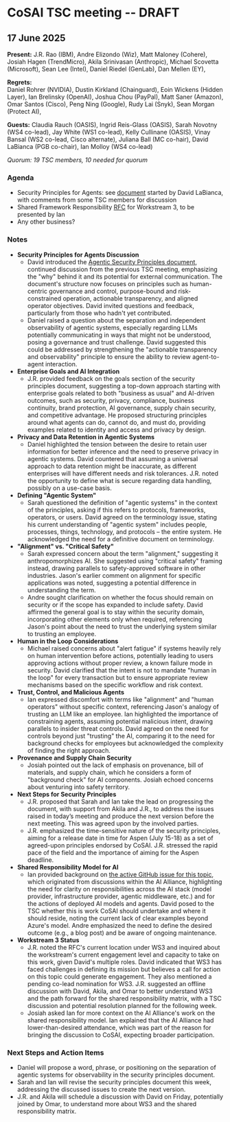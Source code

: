 # CoSAI TSC meeting -- DRAFT

## 17 June 2025

**Present:**  J.R. Rao (IBM),  Andre Elizondo (Wiz), Matt Maloney (Cohere), Josiah Hagen (TrendMicro), Akila Srinivasan (Anthropic), Michael Scovetta (Microsoft), Sean Lee (Intel), Daniel Riedel (GenLab), Dan Mellen (EY),

**Regrets:**  
Daniel Rohrer (NVIDIA), Dustin Kirkland (Chainguard), Eoin Wickens (Hidden Layer), Ian Brelinsky (OpenAI), Joshua Chou (PayPal),  Matt Saner (Amazon), Omar Santos (Cisco), Peng Ning (Google), Rudy Lai (Snyk), Sean Morgan (Protect AI),

**Guests:** Claudia Rauch (OASIS), Ingrid Reis-Glass (OASIS), Sarah Novotny (WS4 co-lead), Jay White (WS1 co-lead), Kelly Cullinane (OASIS), Vinay Bansal (WS2 co-lead, Cisco alternate), Juliana Ball (MC co-hair), David LaBianca (PGB co-chair), Ian Molloy (WS4 co-lead)

*Quorum: 19 TSC members, 10 needed for quorum*

### Agenda

* Security Principles for Agents: see [document](https://docs.google.com/document/d/1OwpCO83lkKlms-J2RCIzQTbH9C-4t3Dk4j_kqq7p6Q4/edit?tab=t.0#heading=h.brjjwcro3bcw) started by David LaBianca, with comments from some TSC members for discussion  
* Shared Framework Responsibility [RFC](https://github.com/cosai-oasis/ws3-ai-risk-governance/issues/10) for Workstream 3, to be presented by Ian  
* Any other business?

### Notes

* **Security Principles for Agents Discussion**  
  * David introduced the [Agentic Security Principles document](https://docs.google.com/document/d/1OwpCO83lkKlms-J2RCIzQTbH9C-4t3Dk4j_kqq7p6Q4/edit?usp=sharing), continued discussion from the  previous TSC meeting, emphasizing the "why" behind it and its potential for external communication. The document's structure now focuses on principles such as human-centric governance and control, purpose-bound and risk-constrained operation, actionable transparency, and aligned operator objectives. David invited questions and feedback, particularly from those who hadn't yet contributed.  
  * Daniel raised a question about the separation and independent observability of agentic systems, especially regarding LLMs potentially communicating in ways that might not be understood, posing a governance and trust challenge. David suggested this could be addressed by strengthening the "actionable transparency and observability" principle to ensure the ability to review agent-to-agent interaction.  
* **Enterprise Goals and AI Integration**  
  * J.R. provided feedback on the goals section of the security principles document, suggesting a top-down approach starting with enterprise goals related to both "business as usual" and AI-driven outcomes, such as security, privacy, compliance, business continuity, brand protection, AI governance, supply chain security, and competitive advantage. He proposed structuring principles around what agents can do, cannot do, and must do, providing examples related to identity and access and privacy by design.  
* **Privacy and Data Retention in Agentic Systems**  
  * Daniel highlighted the tension between the desire to retain user information for better inference and the need to preserve privacy in agentic systems. David countered that assuming a universal approach to data retention might be inaccurate, as different enterprises will have different needs and risk tolerances. J.R. noted the opportunity to define what is secure regarding data handling, possibly on a use-case basis.  
* **Defining "Agentic System"**   
  * Sarah questioned the definition of "agentic systems" in the context of the principles, asking if this refers to protocols, frameworks, operators, or users. David agreed on the terminology issue, stating his current understanding of "agentic system" includes people, processes, things, technology, and protocols – the entire system. He acknowledged the need for a definitive document on terminology.  
* **"Alignment" vs. "Critical Safety"**   
  * Sarah expressed concern about the term "alignment," suggesting it anthropomorphizes AI. She suggested using "critical safety" framing instead, drawing parallels to safety-approved software in other industries. Jason's earlier comment on alignment for specific applications was noted, suggesting a potential difference in understanding the term.  
  * Andre sought clarification on whether the focus should remain on security or if the scope has expanded to include safety. David affirmed the general goal is to stay within the security domain, incorporating other elements only when required, referencing Jason's point about the need to trust the underlying system similar to trusting an employee.  
* **Human in the Loop Considerations**   
  * Michael raised concerns about "alert fatigue" if systems heavily rely on human intervention before actions, potentially leading to users approving actions without proper review, a known failure mode in security. David clarified that the intent is not to mandate "human in the loop" for every transaction but to ensure appropriate review mechanisms based on the specific workflow and risk context.  
* **Trust, Control, and Malicious Agents**  
  * Ian expressed discomfort with terms like "alignment" and "human operators" without specific context, referencing Jason's analogy of trusting an LLM like an employee. Ian highlighted the importance of constraining agents, assuming potential malicious intent, drawing parallels to insider threat controls. David agreed on the need for controls beyond just "trusting" the AI, comparing it to the need for background checks for employees but acknowledged the complexity of finding the right approach.  
* **Provenance and Supply Chain Security**   
  * Josiah pointed out the lack of emphasis on provenance, bill of materials, and supply chain, which he considers a form of "background check" for AI components. Josiah echoed concerns about venturing into safety territory.  
* **Next Steps for Security Principles**  
  * J.R. proposed that Sarah and Ian take the lead on progressing the document, with support from Akila and J.R., to address the issues raised in today’s meeting and produce the next version before the next meeting. This was agreed upon by the involved parties.  
  * J.R. emphasized the time-sensitive nature of the security principles, aiming for a release date in time for Aspen (July 15-18) as a set of agreed-upon principles endorsed by CoSAI. J.R. stressed the rapid pace of the field and the importance of aiming for the Aspen deadline.  
* **Shared Responsibility Model for AI**   
  * Ian provided background on [the active GitHub issue for this topic](https://github.com/cosai-oasis/ws3-ai-risk-governance/issues/10), which originated from discussions within the AI Alliance, highlighting the need for clarity on responsibilities across the AI stack (model provider, infrastructure provider, agentic middleware, etc.) and for the actions of deployed AI models and agents. David posed to the TSC whether this is work CoSAI should undertake and where it should reside, noting the current lack of clear examples beyond Azure's model. Andre emphasized the need to define the desired outcome (e.g., a blog post) and be aware of ongoing maintenance.  
* **Workstream 3 Status**  
  * J.R. noted the RFC's current location under WS3 and inquired about the workstream's current engagement level and capacity to take on this work, given David's multiple roles. David indicated that WS3 has faced challenges in defining its mission but believes a call for action on this topic could generate engagement. They also mentioned a pending co-lead nomination for WS3. J.R. suggested an offline discussion with David, Akila, and Omar to better understand WS3 and the path forward for the shared responsibility matrix, with a TSC discussion and potential resolution planned for the following week.  
  * Josiah asked Ian for more context on the AI Alliance's work on the shared responsibility model. Ian explained that the AI Alliance had lower-than-desired attendance, which was part of the reason for bringing the discussion to CoSAI, expecting broader participation.

### Next Steps and Action Items

* Daniel will propose a word, phrase, or positioning on the separation of agentic systems for observability in the security principles document.  
* Sarah and Ian will revise the security principles document this week, addressing the discussed issues to create the next version.  
* J.R. and Akila will schedule a discussion with David on Friday, potentially joined by Omar, to understand more about WS3 and the shared responsibility matrix.

